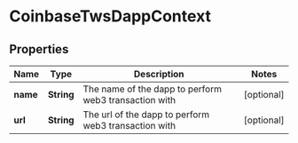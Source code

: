 
# CoinbaseTwsDappContext

## Properties
Name | Type | Description | Notes
------------ | ------------- | ------------- | -------------
**name** | **String** | The name of the dapp to perform web3 transaction with |  [optional]
**url** | **String** | The url of the dapp to perform web3 transaction with |  [optional]



